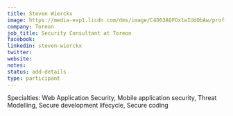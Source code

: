 ```yaml
---
title: Steven Wierckx
image: https://media-exp1.licdn.com/dms/image/C4D03AQFOx1wIUdObAw/profile-displayphoto-shrink_800_800/0?e=1597276800&v=beta&t=6N_0XeXVN_35-cUEMc17q-CsNsByxMGL4LAZJc0W9kk
company: Toreon
job_title: Security Consultant at Toreon
facebook: 
linkedin: steven-wierckx
twitter: 
website:
notes:
status: add-details
type: participant
---
```


Specialties: Web Application Security, Mobile application security, Threat Modelling, Secure development lifecycle, Secure coding
